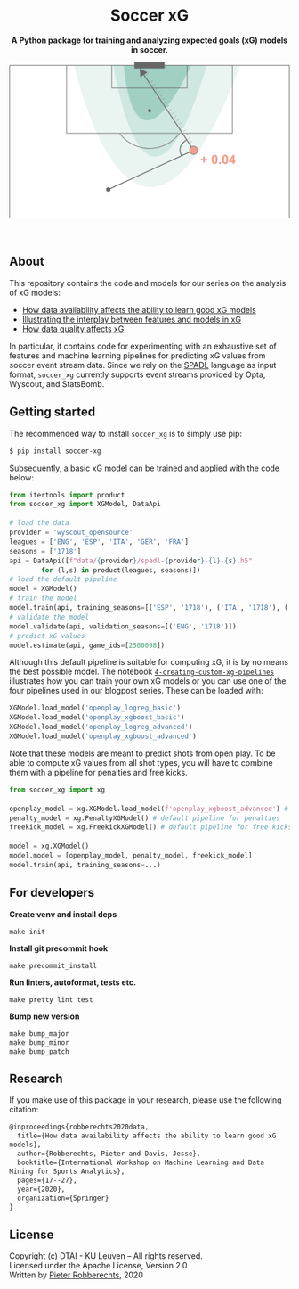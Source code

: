 <div align="center">
	<h1>Soccer xG</h1>
  <p><b>A Python package for training and analyzing expected goals (xG) models in soccer.</b></p>
	<img src="images/hero.png" width="600px">
	<br>
	<br>
	<br>
</div>

## About

This repository contains the code and models for our series on the analysis of xG models:

- [How data availability affects the ability to learn good xG models](https://dtai.cs.kuleuven.be/sports/blog/how-data-availability-affects-the-ability-to-learn-good-xg-models)
- [Illustrating the interplay between features and models in xG](https://dtai.cs.kuleuven.be/sports/blog/illustrating-the-interplay-between-features-and-models-in-xg)
- [How data quality affects xG](https://dtai.cs.kuleuven.be/sports/blog/how-data-quality-affects-xg)

In particular, it contains code for experimenting with an exhaustive set of features and machine learning pipelines for predicting xG values from soccer event stream data. Since we rely on the [SPADL](https://github.com/ML-KULeuven/socceraction) language as input format, `soccer_xg` currently supports event streams provided by Opta, Wyscout, and StatsBomb. 

## Getting started

The recommended way to install `soccer_xg` is to simply use pip:

```sh
$ pip install soccer-xg
```

Subsequently, a basic xG model can be trained and applied with the code below:

```python
from itertools import product
from soccer_xg import XGModel, DataApi

# load the data
provider = 'wyscout_opensource'
leagues = ['ENG', 'ESP', 'ITA', 'GER', 'FRA']
seasons = ['1718']
api = DataApi([f"data/{provider}/spadl-{provider}-{l}-{s}.h5" 
        for (l,s) in product(leagues, seasons)])
# load the default pipeline
model = XGModel()
# train the model
model.train(api, training_seasons=[('ESP', '1718'), ('ITA', '1718'), ('GER', '1718')])
# validate the model
model.validate(api, validation_seasons=[('ENG', '1718')])
# predict xG values
model.estimate(api, game_ids=[2500098])
```

Although this default pipeline is suitable for computing xG, it is by no means the best possible model. 
The notebook [`4-creating-custom-xg-pipelines`](./notebooks/4-creating-custom-xg-pipelines.ipynb) illustrates how you can train your own xG models or you can use one of the four pipelines used in our blogpost series. These can be loaded with:

```python
XGModel.load_model('openplay_logreg_basic')
XGModel.load_model('openplay_xgboost_basic')
XGModel.load_model('openplay_logreg_advanced')
XGModel.load_model('openplay_xgboost_advanced')
```

Note that these models are meant to predict shots from open play. To be able to compute xG values from all shot types, you will have to combine them with a pipeline for penalties and free kicks. 

```python
from soccer_xg import xg

openplay_model = xg.XGModel.load_model(f'openplay_xgboost_advanced') # custom pipeline for open play shots
penalty_model = xg.PenaltyXGModel() # default pipeline for penalties
freekick_model = xg.FreekickXGModel() # default pipeline for free kicks

model = xg.XGModel()
model.model = [openplay_model, penalty_model, freekick_model]
model.train(api, training_seasons=...)
```

## For developers

**Create venv and install deps**

    make init

**Install git precommit hook**

    make precommit_install

**Run linters, autoformat, tests etc.**

    make pretty lint test

**Bump new version**

    make bump_major
    make bump_minor
    make bump_patch

## Research

If you make use of this package in your research, please use the following citation:

```
@inproceedings{robberechts2020data,
  title={How data availability affects the ability to learn good xG models},
  author={Robberechts, Pieter and Davis, Jesse},
  booktitle={International Workshop on Machine Learning and Data Mining for Sports Analytics},
  pages={17--27},
  year={2020},
  organization={Springer}
}
```

## License

Copyright (c) DTAI - KU Leuven – All rights reserved.  
Licensed under the Apache License, Version 2.0  
Written by [Pieter Robberechts](https://people.cs.kuleuven.be/~pieter.robberechts/), 2020
